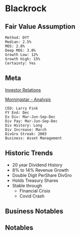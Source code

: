 # Blackrock
## Fair Value Assumption

```
Method: DYT
Median: 2.5%
MOS: 2.8%
Deep MOS: 3.0%
Growth Low: 12%
Growth High: 15%
Certainty: Yes
```


## Meta
[Investor Relations](https://ir.blackrock.com/home/default.aspx)

[Morningstar - Analysis](https://www.morningstar.com/stocks/xnas/trow/analysis)

~~~
CEO: Larry Fink
FY End: Dec
Ex Div: Mar-Jun-Sep-Dec
Div Pay: Mar-Jun-Sep-Dec
Div History: Long
Div Increase: March
DivGro Streak: 2003
Business: Asset Management
~~~


## Historic Trends
- 20 year Dividend History
- 8% to 14% Revenue Growth
- Double Digit PerShare DivGro
- Holds Treasury Shares 
- Stable through
	- FInancial Crisis
	- Covid Crash

## Business Notables
## Notables

